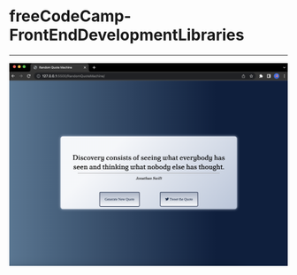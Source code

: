 # freeCodeCamp-FrontEndDevelopmentLibraries

---

![](https://github.com/zeynep-1/freeCodeCamp-FrontEndDevelopmentLibraries/blob/main/RandomQuoteMachine/ss.png)
